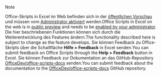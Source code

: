> [!NOTE]
> <span data-ttu-id="d313e-101">Office-Skripts in Excel im Web befinden sich in der [öffentlichen Vorschau](https://techcommunity.microsoft.com/t5/excel-blog/announcing-office-scripts-preview/ba-p/1093559) und müssen vom [Administrator aktiviert](/microsoft-365/admin/manage/manage-office-scripts-settings) werden.</span><span class="sxs-lookup"><span data-stu-id="d313e-101">Office Scripts in Excel on the web is in [public preview](https://techcommunity.microsoft.com/t5/excel-blog/announcing-office-scripts-preview/ba-p/1093559) and needs to be [enabled by your administrator](/microsoft-365/admin/manage/manage-office-scripts-settings).</span></span> <span data-ttu-id="d313e-102">Die hier beschriebenen Funktionen können sich durch die Weiterentwicklung des Features ändern.</span><span class="sxs-lookup"><span data-stu-id="d313e-102">The functionality described here is subject to change as the feature develops.</span></span> <span data-ttu-id="d313e-103">Sie können Feedback zu Office-Skripts über die Schaltfläche **Hilfe > Feedback** in Excel senden.</span><span class="sxs-lookup"><span data-stu-id="d313e-103">You can submit feedback on Office Scripts through the **Help > Feedback** button in Excel.</span></span> <span data-ttu-id="d313e-104">Sie können Feedback zur Dokumentation an das GitHub-Repository [OfficeDev/office-scripts-docs](https://github.com/OfficeDev/office-scripts-docs/issues) senden.</span><span class="sxs-lookup"><span data-stu-id="d313e-104">You can submit feedback about the documentation to the [OfficeDev/office-scripts-docs](https://github.com/OfficeDev/office-scripts-docs/issues) GitHub repository.</span></span>
